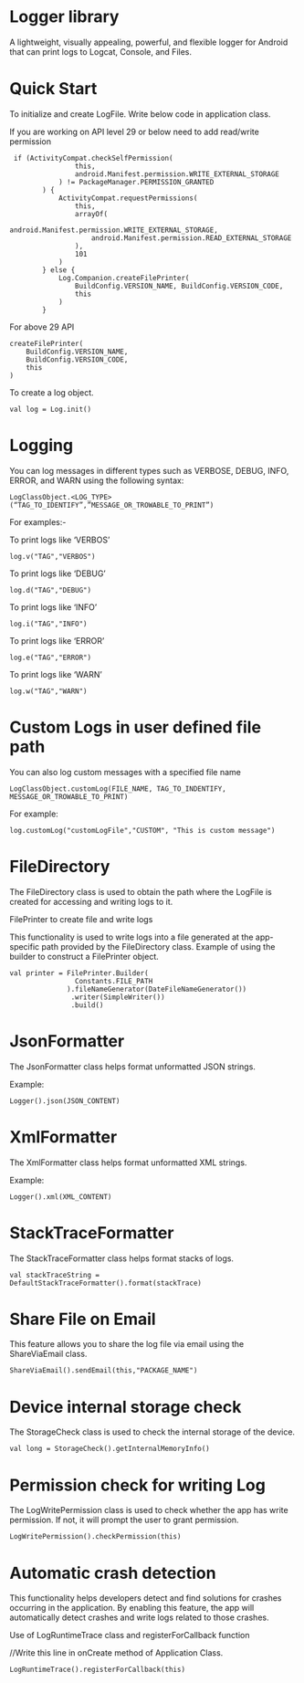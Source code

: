 # Logger library

A lightweight, visually appealing, powerful, and flexible logger for Android that can print logs to Logcat, Console, and Files.

# Quick Start
To initialize and create LogFile.
Write below code in application class.

If you are working on API level 29 or below need to add read/write permission

```
 if (ActivityCompat.checkSelfPermission(
                this,
                android.Manifest.permission.WRITE_EXTERNAL_STORAGE
            ) != PackageManager.PERMISSION_GRANTED
        ) {
            ActivityCompat.requestPermissions(
                this,
                arrayOf(
                    android.Manifest.permission.WRITE_EXTERNAL_STORAGE,
                    android.Manifest.permission.READ_EXTERNAL_STORAGE
                ),
                101
            )
        } else {
            Log.Companion.createFilePrinter(
                BuildConfig.VERSION_NAME, BuildConfig.VERSION_CODE,
                this
            )
        }
```

For above 29 API 
```
createFilePrinter(
	BuildConfig.VERSION_NAME,
	BuildConfig.VERSION_CODE,
	this
)
```

To create a log object.

```
val log = Log.init()
```

# Logging
You can log messages in different types such as VERBOSE, DEBUG, INFO, ERROR, and WARN using the following syntax:

```
LogClassObject.<LOG_TYPE>(“TAG_TO_IDENTIFY”,”MESSAGE_OR_TROWABLE_TO_PRINT”)
```

For examples:-

To print logs like ‘VERBOS’

```
log.v("TAG","VERBOS")
```

To print logs like ‘DEBUG’

```
log.d("TAG","DEBUG")
```

To print logs like ‘INFO’

```
log.i("TAG","INFO")
```

To print logs like ‘ERROR’

```
log.e("TAG","ERROR")
```

To print logs like ‘WARN’ 
```
log.w("TAG","WARN")
```

# Custom Logs in user defined file path

You can also log custom messages with a specified file name

```
LogClassObject.customLog(FILE_NAME, TAG_TO_INDENTIFY, MESSAGE_OR_TROWABLE_TO_PRINT)
```

For example:

```
log.customLog("customLogFile","CUSTOM", "This is custom message")
```

# FileDirectory
The FileDirectory class is used to obtain the path where the LogFile is created for accessing and writing logs to it.

FilePrinter to create file and write logs

This functionality is used to write logs into a file generated at the app-specific path provided by the FileDirectory class. Example of using the builder to construct a FilePrinter object.

```
val printer = FilePrinter.Builder(
                Constants.FILE_PATH
              ).fileNameGenerator(DateFileNameGenerator())
               .writer(SimpleWriter())
               .build()
```

# JsonFormatter
The JsonFormatter class helps format unformatted JSON strings.

Example:

```
Logger().json(JSON_CONTENT)
```

# XmlFormatter

The XmlFormatter class helps format unformatted XML strings.

Example:

```
Logger().xml(XML_CONTENT)
```

# StackTraceFormatter
The StackTraceFormatter class helps format stacks of logs.

```
val stackTraceString =  DefaultStackTraceFormatter().format(stackTrace)
```

# Share File on Email

This feature allows you to share the log file via email using the ShareViaEmail class.

```
ShareViaEmail().sendEmail(this,"PACKAGE_NAME")
```

# Device internal storage check

The StorageCheck class is used to check the internal storage of the device.

```
val long = StorageCheck().getInternalMemoryInfo()
```
	
# Permission check for writing Log

The LogWritePermission class is used to check whether the app has write permission. If not, it will prompt the user to grant permission.

```
LogWritePermission().checkPermission(this)
```

# Automatic crash detection
This functionality helps developers detect and find solutions for crashes occurring in the application. By enabling this feature, the app will automatically detect crashes and write logs related to those crashes.

Use of LogRuntimeTrace class and registerForCallback function

//Write this line in onCreate method of Application Class.

```
LogRuntimeTrace().registerForCallback(this)
```


